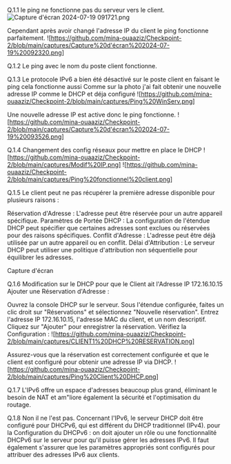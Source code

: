Q.1.1 le ping ne fonctionne pas du serveur vers le client. 
![Capture d'écran 2024-07-19 091721.png](https://github.com/mina-ouaaziz/Checkpoint-2/blob/main/captures/Capture%20d'écran%202024-07-19%20091721.png)

Cependant après avoir changé l'adresse IP du client le ping fonctionne parfaitement.
![https://github.com/mina-ouaaziz/Checkpoint-2/blob/main/captures/Capture%20d'écran%202024-07-19%20092320.png]

Q.1.2 Le ping avec le nom du poste client fonctionne.

Q.1.3 Le protocole IPv6 a bien été désactivé sur le poste client en faisant le ping cela fonctionne aussi
Comme sur la photo j'ai fait obtenir une nouvelle adresse IP comme le DHCP et déja configuré
![https://github.com/mina-ouaaziz/Checkpoint-2/blob/main/captures/Ping%20WinServ.png]

Une nouvelle adresse IP est active donc le ping fonctionne.
![https://github.com/mina-ouaaziz/Checkpoint-2/blob/main/captures/Capture%20d'écran%202024-07-19%20093526.png]

Q.1.4 Changement des config réseaux pour mettre en place le DHCP
![https://github.com/mina-ouaaziz/Checkpoint-2/blob/main/captures/Modif%20IP.png]
![https://github.com/mina-ouaaziz/Checkpoint-2/blob/main/captures/Ping%20fonctionnel%20client.png]


Q.1.5 Le client peut ne pas récupérer la première adresse disponible pour plusieurs raisons :

Réservation d'Adresse : L'adresse peut être réservée pour un autre appareil spécifique.
Paramètres de Portée DHCP : La configuration de l'étendue DHCP peut spécifier que certaines adresses sont exclues ou réservées pour des raisons spécifiques.
Conflit d'Adresse : L'adresse peut être déjà utilisée par un autre appareil ou en conflit.
Délai d'Attribution : Le serveur DHCP peut utiliser une politique d'attribution non séquentielle pour équilibrer les adresses.

Capture d'écran

Q.1.6 Modification sur le DHCP pour que le Client ait l'Adresse IP 172.16.10.15
Ajouter une Réservation d'Adresse :

Ouvrez la console DHCP sur le serveur.
Sous l'étendue configurée, faites un clic droit sur "Réservations" et sélectionnez "Nouvelle réservation".
Entrez l'adresse IP 172.16.10.15, l'adresse MAC du client, et un nom descriptif.
Cliquez sur "Ajouter" pour enregistrer la réservation.
Vérifiez la Configuration :
![https://github.com/mina-ouaaziz/Checkpoint-2/blob/main/captures/CLIENT1%20DHCP%20RESERVATION.png]

Assurez-vous que la réservation est correctement configurée et que le client est configuré pour obtenir une adresse IP via DHCP.
![https://github.com/mina-ouaaziz/Checkpoint-2/blob/main/captures/Ping%20Client%20DHCP.png]

Q.1.7 L'IPv6 offre un espace d'adresses beaucoup plus grand, éliminant le besoin de NAT et am"liore également la sécurité et l'optimisation du routage. 

Q.1.8 Non il ne l'est pas.
Concernant l'IPv6, le serveur DHCP doit être configuré pour DHCPv6, qui est différent du DHCP traditionnel (IPv4).
pour la Configuration du DHCPv6 : on doit ajouter un rôle ou une fonctionnalité DHCPv6 sur le serveur pour qu'il puisse gérer les adresses IPv6. Il faut également s'assurer que les paramètres appropriés sont configurés pour attribuer des adresses IPv6 aux clients.


